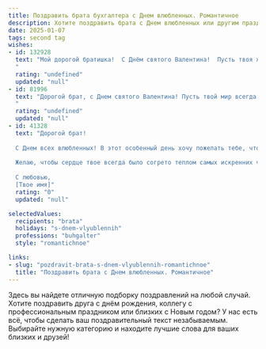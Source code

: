 ```yaml
---
title: Поздравить брата бухгалтера с Днем влюбленных. Романтичное
description: Хотите поздравить брата с Днем влюбленных или другим праздником? Наш ИИ создаст незабываемое поздравление, а вы обязательно выделитесь среди других.  
date: 2025-01-07
tags: second tag
wishes:
- id: 132928
  text: "Мой дорогой братишка!  С Днём святого Валентина!  Пусть твоя жизнь, как идеально сбалансированный отчёт, будет полна любви, счастья и нежных чувств.  Желаю тебе встретить свою главную статью – ту, с которой тебе захочется составлять бюджет на всю жизнь, и провести этот праздник в окружении её тёплого света и нежности.  Будь счастлив!
  "
  rating: "undefined"
  updated: "null"
- id: 81996
  text: "Дорогой брат, с Днем святого Валентина! Пусть твой мир всегда будет полон любви, как твоя бухгалтерская книга — цифрами. Желаю тебе бесконечного счастья и чтобы каждый день был для тебя \"дебет\" радости, а не \"кредит\" печали!
  "
  rating: "undefined"
  updated: "null"
- id: 41328
  text: "Дорогой брат!
  
  С Днем всех влюбленных! В этот особенный день хочу пожелать тебе, чтобы в жизни твоей было как можно больше ярких моментов и светлых эмоций. Пусть любовь заполняет каждый день, как твои бухгалтерские отчеты — точностью и гармонией.
  
  Желаю, чтобы сердце твое всегда было согрето теплом самых искренних чувств, а рядом находились люди, которые вдохновляют и поддерживают. Пусть твоя жизнь будет похожа на идеальный баланс — полный счастья и радости, без лишних записей и корректировок.
  
  С любовью,
  [Твое имя]"
  rating: "0"
  updated: "null"

selectedValues:
  recipients: "brata"
  holidays: "s-dnem-vlyublennih"
  professions: "buhgalter"
  style: "romantichnoe"

links:
- slug: "pozdravit-brata-s-dnem-vlyublennih-romantichnoe"
  title: "Поздравить брата с Днем влюбленных. Романтичное"
---
```


Здесь вы найдете отличную подборку поздравлений на любой случай. 
Хотите поздравить друга с днём рождения, коллегу с профессиональным праздником или близких с Новым годом? У нас есть всё, чтобы сделать ваш поздравительный текст незабываемым. Выбирайте нужную категорию и находите лучшие слова для ваших близких и друзей!
